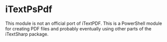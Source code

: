 # iTextPsPdf
This module is not an official port of iTextPDF.
This is a PowerShell module for creating PDF files and probably eventually using other parts of the iTextSharp package. 
